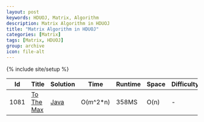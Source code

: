 ```yaml
---
layout: post
keywords: HDUOJ, Matrix, Algorithm
description: Matrix Algorithm in HDUOJ
title: "Matrix Algorithm in HDUOJ"
categories: [Matrix]
tags: [Matrix, HDUOJ]
group: archive
icon: file-alt
---
```

{% include site/setup %}

|Id  | Title  | Solution   | Time | Runtime |  Space | Difficulty  | Catagory|
 ------------ | ------------ | ------------ | ------------ | ------------ | ------------ | ------------ | ------------
|1081|[To The Max](http://acm.hdu.edu.cn/showproblem.php?pid=1081) | [Java](https://algorithm.dun.so/hdu-1081/)  |O(m^2*n)|358MS|O(n)|  - |Matrix|





